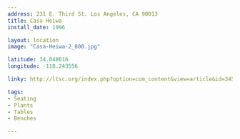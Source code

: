 ```yaml
---
address: 231 E. Third St. Los Angeles, CA 90013
title: Casa Heiwa
install_date: 1996

layout: location
image: "Casa-Heiwa-2_800.jpg"

latitude: 34.048616
longitude: -118.243556

linky: http://ltsc.org/index.php?option=com_content&view=article&id=345

tags:	
- Seating
- Plants
- Tables
- Benches

---
```

